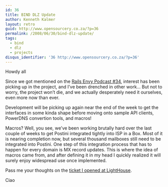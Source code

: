 ```yaml
---
id: 36
title: BIND DLZ Update
author: Kenneth Kalmer
layout: retro
guid: http://www.opensourcery.co.za/?p=36
permalink: /2008/06/30/bind-dlz-update/
tags:
  - bind
  - dlz
  - projects
disqus_identifier: '36 http://www.opensourcery.co.za/?p=36'
---
```


Howdy all

Since we got mentioned on the [Rails Envy Podcast #34][1], interest has been picking up in the project, and I&#8217;ve been drenched in other work&#8230; But not to worry, the project won&#8217;t die, and we actually desperately need it ourselves, even more now than ever.

Development will be picking up again near the end of the week to get the interfaces in some kinda shape before moving onto sample API clients, PowerDNS convertion tools, and macros!

Macros? Well, you see, we&#8217;ve been working brutally hard over the last couple of weeks to get Postini integrated tightly into ISP in a Box. Most of it is nearing completion now, but several thousand mailboxes still need to be integrated into Postini. One step of this integration process that has to happen for every domain is MX record updates. This is where the idea of macros came from, and after defining it in my head I quickly realized it will surely enjoy widespread use once implemented.

Pass me your thoughts on the <a href="http://kennethkalmer.lighthouseapp.com/projects/11831-bind-dlz-on-rails/tickets/22-add-support-for-update-macros" target="_blank">ticket I opened at LightHouse</a>.

Ciao

 [1]: http://www.railsenvy.com/2008/6/20/rails-envy-podcast-episode-034

